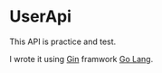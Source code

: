 # UserApi

This API is practice and test.

I wrote it using [Gin](https://github.com/gin-gonic/gin#gin-web-framework) framwork [Go Lang](https://github.com/gin-gonic/gin#gin-web-framework).
